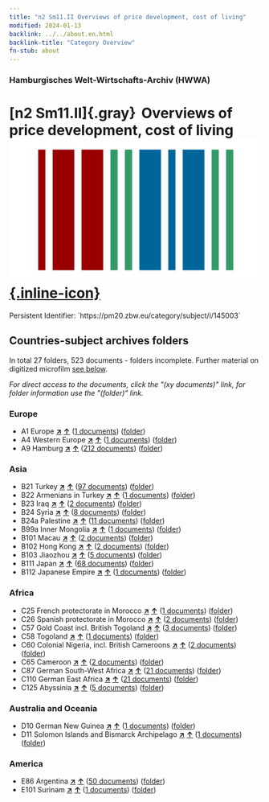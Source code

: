 ```yaml
---
title: "n2 Sm11.II Overviews of price development, cost of living"
modified: 2024-01-13
backlink: ../../about.en.html
backlink-title: "Category Overview"
fn-stub: about
---
```


### Hamburgisches Welt-Wirtschafts-Archiv (HWWA)

# [n2 Sm11.II]{.gray}&#8201; Overviews of price development, cost of living &#160; [![Wikidata](/images/Wikidata-logo.svg "Wikidata"){.inline-icon}](http://www.wikidata.org/entity/Q104710498)

<div class="hint">Persistent Identifier: `https://pm20.zbw.eu/category/subject/i/145003`</div>







## Countries-subject archives folders







In total 27 folders, 523 documents - folders incomplete. Further material on digitized microfilm [see below](#filmsections).

_For direct access to the documents, click the "(xy documents)" link, for folder information use the "(folder)" link._



### Europe

- A1 Europe [**&nearr;**](../../../geo/i/140892/about.en.html "Europe (all folders)") [**&uarr;**](../../../geo/about.en.html#A1 "Country category system") (<a href="https://pm20.zbw.eu/iiifview/folder/sh/140892,145003" title="about: Europe : Overviews of price development, cost of living" target="_blank">1 documents</a>) ([folder](../../../../folder/sh/1408xx/140892/1450xx/145003/about.en.html))
- A4 Western Europe [**&nearr;**](../../../geo/i/140897/about.en.html "Western Europe (all folders)") [**&uarr;**](../../../geo/about.en.html#A4 "Country category system") (<a href="https://pm20.zbw.eu/iiifview/folder/sh/140897,145003" title="about: Western Europe : Overviews of price development, cost of living" target="_blank">1 documents</a>) ([folder](../../../../folder/sh/1408xx/140897/1450xx/145003/about.en.html))
- A9 Hamburg [**&nearr;**](../../../geo/i/140905/about.en.html "Hamburg (all folders)") [**&uarr;**](../../../geo/about.en.html#A9 "Country category system") (<a href="https://pm20.zbw.eu/iiifview/folder/sh/140905,145003" title="about: Hamburg : Overviews of price development, cost of living" target="_blank">212 documents</a>) ([folder](../../../../folder/sh/1409xx/140905/1450xx/145003/about.en.html))

### Asia

- B21 Turkey [**&nearr;**](../../../geo/i/141111/about.en.html "Turkey (all folders)") [**&uarr;**](../../../geo/about.en.html#B21 "Country category system") (<a href="https://pm20.zbw.eu/iiifview/folder/sh/141111,145003" title="about: Turkey : Overviews of price development, cost of living" target="_blank">97 documents</a>) ([folder](../../../../folder/sh/1411xx/141111/1450xx/145003/about.en.html))
- B22 Armenians in Turkey [**&nearr;**](../../../geo/i/141112/about.en.html "Armenians in Turkey (all folders)") [**&uarr;**](../../../geo/about.en.html#B22 "Country category system") (<a href="https://pm20.zbw.eu/iiifview/folder/sh/141112,145003" title="about: Armenians in Turkey : Overviews of price development, cost of living" target="_blank">1 documents</a>) ([folder](../../../../folder/sh/1411xx/141112/1450xx/145003/about.en.html))
- B23 Iraq [**&nearr;**](../../../geo/i/141113/about.en.html "Iraq (all folders)") [**&uarr;**](../../../geo/about.en.html#B23 "Country category system") (<a href="https://pm20.zbw.eu/iiifview/folder/sh/141113,145003" title="about: Iraq : Overviews of price development, cost of living" target="_blank">2 documents</a>) ([folder](../../../../folder/sh/1411xx/141113/1450xx/145003/about.en.html))
- B24 Syria [**&nearr;**](../../../geo/i/141114/about.en.html "Syria (all folders)") [**&uarr;**](../../../geo/about.en.html#B24 "Country category system") (<a href="https://pm20.zbw.eu/iiifview/folder/sh/141114,145003" title="about: Syria : Overviews of price development, cost of living" target="_blank">8 documents</a>) ([folder](../../../../folder/sh/1411xx/141114/1450xx/145003/about.en.html))
- B24a Palestine [**&nearr;**](../../../geo/i/141115/about.en.html "Palestine (all folders)") [**&uarr;**](../../../geo/about.en.html#B24a "Country category system") (<a href="https://pm20.zbw.eu/iiifview/folder/sh/141115,145003" title="about: Palestine : Overviews of price development, cost of living" target="_blank">11 documents</a>) ([folder](../../../../folder/sh/1411xx/141115/1450xx/145003/about.en.html))
- B99a Inner Mongolia [**&nearr;**](../../../geo/i/141264/about.en.html "Inner Mongolia (all folders)") [**&uarr;**](../../../geo/about.en.html#B99a "Country category system") (<a href="https://pm20.zbw.eu/iiifview/folder/sh/141264,145003" title="about: Inner Mongolia : Overviews of price development, cost of living" target="_blank">1 documents</a>) ([folder](../../../../folder/sh/1412xx/141264/1450xx/145003/about.en.html))
- B101 Macau [**&nearr;**](../../../geo/i/141267/about.en.html "Macau (all folders)") [**&uarr;**](../../../geo/about.en.html#B101 "Country category system") (<a href="https://pm20.zbw.eu/iiifview/folder/sh/141267,145003" title="about: Macau : Overviews of price development, cost of living" target="_blank">2 documents</a>) ([folder](../../../../folder/sh/1412xx/141267/1450xx/145003/about.en.html))
- B102 Hong Kong [**&nearr;**](../../../geo/i/141268/about.en.html "Hong Kong (all folders)") [**&uarr;**](../../../geo/about.en.html#B102 "Country category system") (<a href="https://pm20.zbw.eu/iiifview/folder/sh/141268,145003" title="about: Hong Kong : Overviews of price development, cost of living" target="_blank">2 documents</a>) ([folder](../../../../folder/sh/1412xx/141268/1450xx/145003/about.en.html))
- B103 Jiaozhou [**&nearr;**](../../../geo/i/126163/about.en.html "Jiaozhou (all folders)") [**&uarr;**](../../../geo/about.en.html#B103 "Country category system") (<a href="https://pm20.zbw.eu/iiifview/folder/sh/126163,145003" title="about: Jiaozhou : Overviews of price development, cost of living" target="_blank">5 documents</a>) ([folder](../../../../folder/sh/1261xx/126163/1450xx/145003/about.en.html))
- B111 Japan [**&nearr;**](../../../geo/i/141272/about.en.html "Japan (all folders)") [**&uarr;**](../../../geo/about.en.html#B111 "Country category system") (<a href="https://pm20.zbw.eu/iiifview/folder/sh/141272,145003" title="about: Japan : Overviews of price development, cost of living" target="_blank">68 documents</a>) ([folder](../../../../folder/sh/1412xx/141272/1450xx/145003/about.en.html))
- B112 Japanese Empire [**&nearr;**](../../../geo/i/141273/about.en.html "Japanese Empire (all folders)") [**&uarr;**](../../../geo/about.en.html#B112 "Country category system") (<a href="https://pm20.zbw.eu/iiifview/folder/sh/141273,145003" title="about: Japanese Empire : Overviews of price development, cost of living" target="_blank">1 documents</a>) ([folder](../../../../folder/sh/1412xx/141273/1450xx/145003/about.en.html))

### Africa

- C25 French protectorate in Morocco [**&nearr;**](../../../geo/i/141358/about.en.html "French protectorate in Morocco (all folders)") [**&uarr;**](../../../geo/about.en.html#C25 "Country category system") (<a href="https://pm20.zbw.eu/iiifview/folder/sh/141358,145003" title="about: French protectorate in Morocco : Overviews of price development, cost of living" target="_blank">1 documents</a>) ([folder](../../../../folder/sh/1413xx/141358/1450xx/145003/about.en.html))
- C26 Spanish protectorate in Morocco [**&nearr;**](../../../geo/i/141359/about.en.html "Spanish protectorate in Morocco (all folders)") [**&uarr;**](../../../geo/about.en.html#C26 "Country category system") (<a href="https://pm20.zbw.eu/iiifview/folder/sh/141359,145003" title="about: Spanish protectorate in Morocco : Overviews of price development, cost of living" target="_blank">2 documents</a>) ([folder](../../../../folder/sh/1413xx/141359/1450xx/145003/about.en.html))
- C57 Gold Coast incl. British Togoland [**&nearr;**](../../../geo/i/141406/about.en.html "Gold Coast incl. British Togoland (all folders)") [**&uarr;**](../../../geo/about.en.html#C57 "Country category system") (<a href="https://pm20.zbw.eu/iiifview/folder/sh/141406,145003" title="about: Gold Coast incl. British Togoland : Overviews of price development, cost of living" target="_blank">3 documents</a>) ([folder](../../../../folder/sh/1414xx/141406/1450xx/145003/about.en.html))
- C58 Togoland [**&nearr;**](../../../geo/i/141408/about.en.html "Togoland (all folders)") [**&uarr;**](../../../geo/about.en.html#C58 "Country category system") (<a href="https://pm20.zbw.eu/iiifview/folder/sh/141408,145003" title="about: Togoland : Overviews of price development, cost of living" target="_blank">1 documents</a>) ([folder](../../../../folder/sh/1414xx/141408/1450xx/145003/about.en.html))
- C60 Colonial Nigeria, incl. British Cameroons [**&nearr;**](../../../geo/i/141409/about.en.html "Colonial Nigeria, incl. British Cameroons (all folders)") [**&uarr;**](../../../geo/about.en.html#C60 "Country category system") (<a href="https://pm20.zbw.eu/iiifview/folder/sh/141409,145003" title="about: Colonial Nigeria, incl. British Cameroons : Overviews of price development, cost of living" target="_blank">2 documents</a>) ([folder](../../../../folder/sh/1414xx/141409/1450xx/145003/about.en.html))
- C65 Cameroon [**&nearr;**](../../../geo/i/141410/about.en.html "Cameroon (all folders)") [**&uarr;**](../../../geo/about.en.html#C65 "Country category system") (<a href="https://pm20.zbw.eu/iiifview/folder/sh/141410,145003" title="about: Cameroon : Overviews of price development, cost of living" target="_blank">2 documents</a>) ([folder](../../../../folder/sh/1414xx/141410/1450xx/145003/about.en.html))
- C87 German South-West Africa [**&nearr;**](../../../geo/i/141450/about.en.html "German South-West Africa (all folders)") [**&uarr;**](../../../geo/about.en.html#C87 "Country category system") (<a href="https://pm20.zbw.eu/iiifview/folder/sh/141450,145003" title="about: German South-West Africa : Overviews of price development, cost of living" target="_blank">21 documents</a>) ([folder](../../../../folder/sh/1414xx/141450/1450xx/145003/about.en.html))
- C110 German East Africa [**&nearr;**](../../../geo/i/141471/about.en.html "German East Africa (all folders)") [**&uarr;**](../../../geo/about.en.html#C110 "Country category system") (<a href="https://pm20.zbw.eu/iiifview/folder/sh/141471,145003" title="about: German East Africa : Overviews of price development, cost of living" target="_blank">21 documents</a>) ([folder](../../../../folder/sh/1414xx/141471/1450xx/145003/about.en.html))
- C125 Abyssinia [**&nearr;**](../../../geo/i/141482/about.en.html "Abyssinia (all folders)") [**&uarr;**](../../../geo/about.en.html#C125 "Country category system") (<a href="https://pm20.zbw.eu/iiifview/folder/sh/141482,145003" title="about: Abyssinia : Overviews of price development, cost of living" target="_blank">5 documents</a>) ([folder](../../../../folder/sh/1414xx/141482/1450xx/145003/about.en.html))

### Australia and Oceania

- D10 German New Guinea [**&nearr;**](../../../geo/i/141601/about.en.html "German New Guinea (all folders)") [**&uarr;**](../../../geo/about.en.html#D10 "Country category system") (<a href="https://pm20.zbw.eu/iiifview/folder/sh/141601,145003" title="about: German New Guinea : Overviews of price development, cost of living" target="_blank">1 documents</a>) ([folder](../../../../folder/sh/1416xx/141601/1450xx/145003/about.en.html))
- D11 Solomon Islands and Bismarck Archipelago [**&nearr;**](../../../geo/i/141610/about.en.html "Solomon Islands and Bismarck Archipelago (all folders)") [**&uarr;**](../../../geo/about.en.html#D11 "Country category system") (<a href="https://pm20.zbw.eu/iiifview/folder/sh/141610,145003" title="about: Solomon Islands and Bismarck Archipelago : Overviews of price development, cost of living" target="_blank">1 documents</a>) ([folder](../../../../folder/sh/1416xx/141610/1450xx/145003/about.en.html))

### America

- E86 Argentina [**&nearr;**](../../../geo/i/141692/about.en.html "Argentina (all folders)") [**&uarr;**](../../../geo/about.en.html#E86 "Country category system") (<a href="https://pm20.zbw.eu/iiifview/folder/sh/141692,145003" title="about: Argentina : Overviews of price development, cost of living" target="_blank">50 documents</a>) ([folder](../../../../folder/sh/1416xx/141692/1450xx/145003/about.en.html))
- E101 Surinam [**&nearr;**](../../../geo/i/141699/about.en.html "Surinam (all folders)") [**&uarr;**](../../../geo/about.en.html#E101 "Country category system") (<a href="https://pm20.zbw.eu/iiifview/folder/sh/141699,145003" title="about: Surinam : Overviews of price development, cost of living" target="_blank">1 documents</a>) ([folder](../../../../folder/sh/1416xx/141699/1450xx/145003/about.en.html))



<a id="filmsections" />













